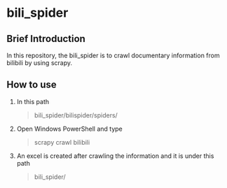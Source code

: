 # bili_spider
## Brief Introduction
In this repository, the bili_spider is to crawl documentary information from bilibili by using scrapy.

## How to use
1. In this path   
    >bili_spider/bilispider/spiders/
2. Open Windows PowerShell and type
    >scrapy crawl bilibili
3. An excel is created after crawling the information and it is under this path
    >bili_spider/